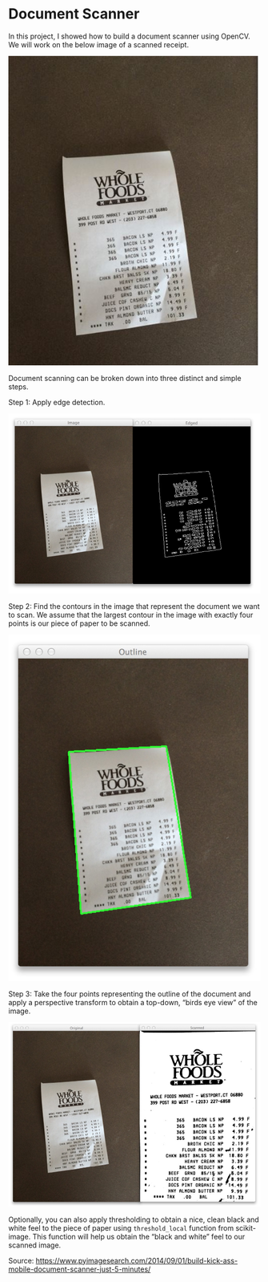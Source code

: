 # Document Scanner

[//]: # (Image References)

[image1]: ./images/receipt-input.JPG "Input Receipt"
[image2]: ./images/receipt-edge-detected.JPG "Edge detection of the receipt"
[image3]: ./images/receipt-outlined.JPG "Outline of the receipt"
[image4]: ./images/receipt-scanned.JPG "Perspective transformed receipt"

In this project, I showed how to build a document scanner using OpenCV. We will work on the below image of a scanned receipt.

![alt_text][image1]

Document scanning can be broken down into three distinct and simple steps.

Step 1: Apply edge detection.

![alt_text][image2]

Step 2: Find the contours in the image that represent the document we want to scan. We assume that the largest contour in the image with exactly four points is our piece of paper to be scanned.

![alt_text][image3]

Step 3: Take the four points representing the outline of the document and apply a perspective transform to obtain a top-down, “birds eye view” of the image.

![alt_text][image4]

Optionally, you can also apply thresholding to obtain a nice, clean black and white feel to the piece of paper using `threshold_local`  function from scikit-image. This function will help us obtain the “black and white” feel to our scanned image.

Source:
https://www.pyimagesearch.com/2014/09/01/build-kick-ass-mobile-document-scanner-just-5-minutes/
